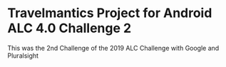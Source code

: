 # Travelmantics Project for Android ALC 4.0 Challenge 2

This was the 2nd Challenge of the 2019 ALC Challenge with Google and Pluralsight
